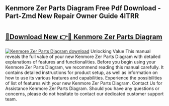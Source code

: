 ## Kenmore Zer Parts Diagram Free Pdf Download - Part-Zmd New Repair Owner Guide 4ITRR

# <h2><a href="http://dfk4vs.blite.top/?on=Kenmore+Zer+Parts+Diagram">🔗Download New 👉🔴 Kenmore Zer Parts Diagram</a></h2>

[![Kenmore Zer Parts Diagram download](https://i.imgur.com/lujVjoI.png)](http://dfk4vs.blite.top/?on=Kenmore+Zer+Parts+Diagram)
Unlocking Value This manual reveals the full value of your new Kenmore Zer Parts Diagram with detailed explanations of features and functionalities. Before you begin using your Kenmore Zer Parts Diagram, we recommend reading this manual carefully. It contains detailed instructions for product setup, as well as information on how to use its various features and capabilities. Experience the possibilities of list of features with your new Kenmore Zer Parts Diagram. Contact Us for Assistance Kenmore Zer Parts Diagram. Should you have any questions or concerns, please do not hesitate to contact our dedicated customer support team.
